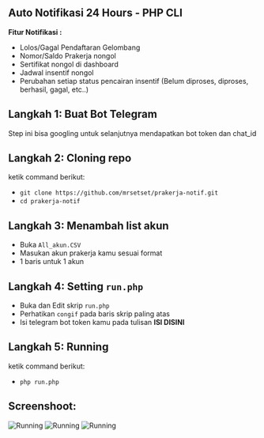 ## Auto Notifikasi 24 Hours - PHP CLI
**Fitur Notifikasi :**
- Lolos/Gagal Pendaftaran Gelombang
- Nomor/Saldo Prakerja nongol
- Sertifikat nongol di dashboard
- Jadwal insentif nongol
- Perubahan setiap status pencairan insentif (Belum diproses, diproses, berhasil, gagal, etc..)

## Langkah 1: Buat Bot Telegram
Step ini bisa googling untuk selanjutnya mendapatkan bot token dan chat_id

## Langkah 2: Cloning repo
ketik command berikut:
- `git clone https://github.com/mrsetset/prakerja-notif.git`
- `cd prakerja-notif`

## Langkah 3: Menambah list akun
- Buka `All_akun.CSV`
- Masukan akun prakerja kamu sesuai format
- 1 baris untuk 1 akun

## Langkah 4: Setting `run.php`
- Buka dan Edit skrip `run.php`
- Perhatikan `congif` pada baris skrip paling atas
- Isi telegram bot token kamu pada tulisan **ISI DISINI**

## Langkah 5: Running 
ketik command berikut:
- `php run.php`

## Screenshoot:

![Running](https://i.imgur.com/dheEAgz.png)
![Running](https://i.imgur.com/ftk8nI8.png)
![Running](https://i.imgur.com/hrW44TV.png)
